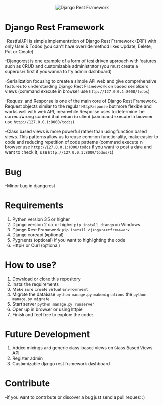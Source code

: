 <p align="center"><img src="https://www.django-rest-framework.org/img/logo.png" alt="Django Rest Framework"></p>


                                                                                                                                      
# Django Rest Framework

-RestfulAPI is simple implementation of Django Rest Framework (DRF) with only User & Todos (you can't have override method likes Update, Delete, Put or Create)

-Djangorest is one example of a form of test driven approach with features such as CRUD and customizable administrator (you must create a superuser first if you wanna to try admin dashboard)

-Serialization focusing to create a simple API web and give comprehensive features to understanding Django Rest Framework on based serializers views (command execute in browser use `http://127.0.0.1:8000/todos`)

-Request and Response is one of the main core of Django Rest Framework. Request objects similar to the regular `HttpResponse` but more flexible and works well with web API, meanwhile Response uses to determine the correct/wrong content that return to client (command execute in browser use `http://127.0.0.1:8000/todos`)

-Class based views is more powerful rather than using function based views. This patterns allow us to reuse common functionality, make easier to code and reducing repetition of code patterns (command execute in browser use `http://127.0.0.1:8000/todos` if you want to post a data and want to check it, use `http://127.0.0.1:8000/todos/1`)

# Bug
-Minor bug in djangorest 

# Requirements
1. Python version 3.5 or higher
2. Django version 2.x.x or higher `pip install django` on Windows
3. Django Rest Framework `pip install djangorestframework` 
4. Django coreapi (optional)
5. Pygments (optional) if you want to highlighting the code
6. Httpie or Curl (optional)

# How to use?
1. Download or clone this repository
2. Instal the requirements
3. Make sure create virtual environment
4. Migrate the database `python manage.py makemigrations` the `python manage.py migrate`
5. Start server `python manage.py runserver`
6. Open up in browser or using httpie
7. Finish and feel free to explore the codes

# Future Development
1. Added mixings and generic class-based views on Class Based Views API
2. Register admin
3. Customizable django rest framework dashboard

# Contribute
-if you want to contribute or discover a bug just send a pull request :)
